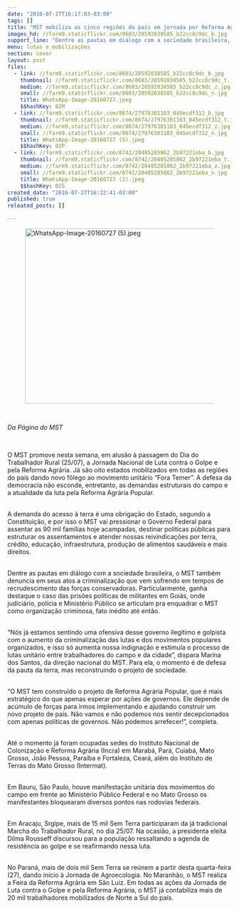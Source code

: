 ```yaml
---
date: "2016-07-27T16:17:03-03:00"
tags: []
title: "MST mobiliza as cinco regiões do país em jornada por Reforma Agrária e contra o golpe\n "
images_hd: //farm9.staticflickr.com/8603/28592038585_b22cc8c9dc_b.jpg
support_line: "Dentre as pautas em diálogo com a sociedade brasileira, o MST também denuncia em seus atos a criminalização que vem sofrendo em tempos de recrudescimento das forças conservadoras."
menu: lutas e mobilizações
section: cover
layout: post
files:
  - link: //farm9.staticflickr.com/8603/28592038585_b22cc8c9dc_b.jpg
    thumbnail: //farm9.staticflickr.com/8603/28592038585_b22cc8c9dc_t.jpg
    medium: //farm9.staticflickr.com/8603/28592038585_b22cc8c9dc_z.jpg
    small: //farm9.staticflickr.com/8603/28592038585_b22cc8c9dc_n.jpg
    title: WhatsApp-Image-20160727.jpeg
    $$hashKey: 02M
  - link: //farm9.staticflickr.com/8674/27976301103_045ecdf312_b.jpg
    thumbnail: //farm9.staticflickr.com/8674/27976301103_045ecdf312_t.jpg
    medium: //farm9.staticflickr.com/8674/27976301103_045ecdf312_z.jpg
    small: //farm9.staticflickr.com/8674/27976301103_045ecdf312_n.jpg
    title: WhatsApp-Image-20160727 (5).jpeg
    $$hashKey: 02P
  - link: //farm9.staticflickr.com/8742/28485285862_2b97221eba_b.jpg
    thumbnail: //farm9.staticflickr.com/8742/28485285862_2b97221eba_t.jpg
    medium: //farm9.staticflickr.com/8742/28485285862_2b97221eba_z.jpg
    small: //farm9.staticflickr.com/8742/28485285862_2b97221eba_n.jpg
    title: WhatsApp-Image-20160727 (2).jpeg
    $$hashKey: 02S
created_date: "2016-07-27T16:22:41-03:00"
published: true
releated_posts: []

---
```

<figure class="image"><img alt="WhatsApp-Image-20160727 (5).jpeg" height="394" src="//farm9.staticflickr.com/8674/27976301103_045ecdf312_b.jpg" width="700" />
<figcaption></figcaption>
</figure>

<p>&nbsp;</p>

<p><em>Da P&aacute;gina do MST&nbsp;</em></p>

<p>&nbsp;</p>

<p>O MST promove nesta semana, em alus&atilde;o &agrave; passagem do Dia do Trabalhador Rural (25/07), a Jornada Nacional de Luta contra o Golpe e pela Reforma Agr&aacute;ria. J&aacute; s&atilde;o oito estados mobilizados em todas as regi&otilde;es do pa&iacute;s dando novo f&ocirc;lego ao movimento unit&aacute;rio &ldquo;Fora Temer&rdquo;. A defesa da democracia n&atilde;o esconde, entretanto, as demandas estruturais do campo e a atualidade da luta pela Reforma Agr&aacute;ria Popular.</p>

<p><br />
A demanda do acesso &agrave; terra &eacute; uma obriga&ccedil;&atilde;o do Estado, segundo a Constitui&ccedil;&atilde;o, e por isso o MST vai pressionar o Governo Federal para assentar as 90 mil fam&iacute;lias hoje acampadas, destinar pol&iacute;ticas p&uacute;blicas para estruturar os assentamentos e atender nossas reivindica&ccedil;&otilde;es por terra, cr&eacute;dito, educa&ccedil;&atilde;o, infraestrutura, produ&ccedil;&atilde;o de alimentos saud&aacute;veis e mais direitos.</p>

<p><br />
Dentre as pautas em di&aacute;logo com a sociedade brasileira, o MST tamb&eacute;m denuncia em seus atos a criminaliza&ccedil;&atilde;o que vem sofrendo em tempos de recrudescimento das for&ccedil;as conservadoras. Particularmente, ganha destaque o caso das pris&otilde;es pol&iacute;ticas de militantes em Goi&aacute;s, onde judici&aacute;rio, pol&iacute;cia e Minist&eacute;rio P&uacute;blico se articulam pra enquadrar o MST como organiza&ccedil;&atilde;o criminosa, fato in&eacute;dito at&eacute; ent&atilde;o.</p>

<p><br />
&ldquo;N&oacute;s j&aacute; estamos sentindo uma ofensiva desse governo ileg&iacute;timo e golpista com o aumento da criminaliza&ccedil;&atilde;o das lutas e dos movimentos populares organizados, e isso s&oacute; aumenta nossa indigna&ccedil;&atilde;o e estimula o processo de lutas unit&aacute;rio entre trabalhadores do campo e da cidade&rdquo;, dispara Marina dos Santos, da dire&ccedil;&atilde;o nacional do MST. Para ela, o momento &eacute; de defesa da pauta da terra, mas reconstruindo o projeto de sociedade.</p>

<p><br />
&ldquo;O MST tem constru&iacute;do o projeto de Reforma Agr&aacute;ria Popular, que &eacute; mais estrat&eacute;gico do que apenas esperar por a&ccedil;&otilde;es de governos. Ele depende de ac&uacute;mulo de for&ccedil;as para irmos implementando e ajudando construir um novo projeto de pa&iacute;s. N&atilde;o vamos e n&atilde;o podemos nos sentir decepcionados com apenas pol&iacute;ticas de governos. N&atilde;o podemos arrefecer!&rdquo;, completa.</p>

<p><br />
At&eacute; o momento j&aacute; foram ocupadas sedes do Instituto Nacional de Coloniza&ccedil;&atilde;o e Reforma Agr&aacute;ria (Incra) em Marab&aacute;,&nbsp;Par&aacute;, Cuiab&aacute;,&nbsp;Mato Grosso, Jo&atilde;o Pessoa,&nbsp;Para&iacute;ba&nbsp;e Fortaleza, Cear&aacute;, al&eacute;m do Instituto de Terras do Mato Grosso (Intermat).</p>

<p><br />
Em Bauru, S&atilde;o Paulo, houve manifesta&ccedil;&atilde;o unit&aacute;ria dos movimentos do campo em frente ao Minist&eacute;rio P&uacute;blico Federal e no Mato Grosso os manifestantes bloquearam diversos pontos nas rodovias federais.</p>

<p><br />
Em Aracaju, Srgipe, mais de 15 mil Sem Terra participaram da j&aacute; tradicional Marcha do Trabalhador Rural, no dia 25/07. Na ocasi&atilde;o, a presidenta eleita Dilma Rousseff discursou para a popula&ccedil;&atilde;o ressaltando a agenda de resist&ecirc;ncia ao golpe e se reafirmando nessa luta.</p>

<p><br />
No Paran&aacute;, mais de dois&nbsp;mil Sem Terra se re&uacute;nem a partir desta quarta-feira (27), dando in&iacute;cio &agrave; Jornada de Agroecologia. No Maranh&atilde;o, o MST realiza a Feira da Reforma Agr&aacute;ria em S&atilde;o Luiz. Em todas as a&ccedil;&otilde;es da Jornada de Luta contra o Golpe e pela Reforma Agr&aacute;ria, o MST j&aacute; contabiliza mais de 20 mil trabalhadores mobilizados de Norte a Sul do pa&iacute;s.</p>

<p>&nbsp;</p>
